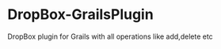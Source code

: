 DropBox-GrailsPlugin
====================

DropBox plugin for Grails with all operations like add,delete etc 
